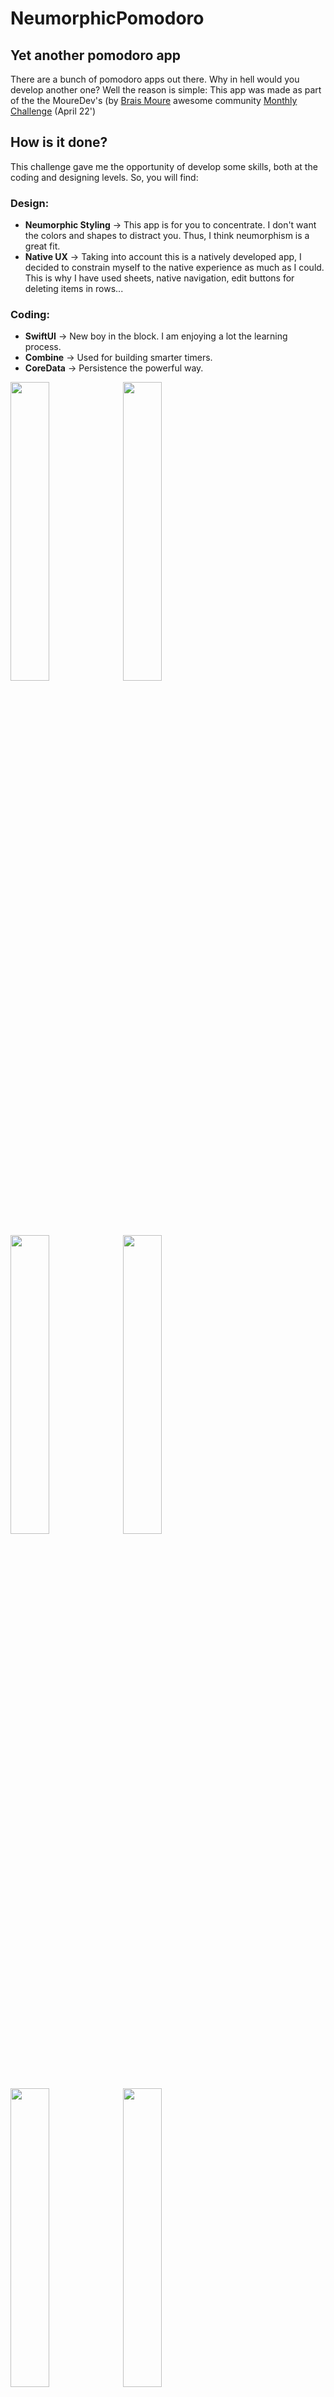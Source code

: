 # NeumorphicPomodoro

## Yet another pomodoro app

There are a bunch of pomodoro apps out there. Why in hell would you develop another one? Well the reason is simple: 
This app was made as part of the the MoureDev's (by [Brais Moure](https://mouredev.com) awesome community [Monthly Challenge](https://github.com/mouredev/Monthly-App-Challenge-2022) (April 22')

## How is it done?

This challenge gave me the opportunity of develop some skills, both at the coding and designing levels. So, you will find:

### Design:

- **Neumorphic Styling** -> This app is for you to concentrate. I don't want the colors and shapes to distract you. Thus, I think neumorphism is a great fit.
- **Native UX** -> Taking into account this is a natively developed app, I decided to constrain myself to the native experience as much as I could. This is why I have used sheets, native navigation, edit buttons for deleting items in rows...

### Coding:

- **SwiftUI** -> New boy in the block. I am enjoying a lot the learning process.
- **Combine** -> Used for building smarter timers.
- **CoreData** -> Persistence the powerful way.


<img src="https://user-images.githubusercontent.com/59582400/165351897-454f3027-39fc-4b0b-82b3-0bc67ef48512.png" width=35% height=35%>


<img src="https://user-images.githubusercontent.com/59582400/165351970-1c578fb2-aaca-4a47-b383-ffd6cfd1b94d.png" width=35% height=35%>


<img src="https://user-images.githubusercontent.com/59582400/165352002-d4295576-08f2-449e-b2e2-6482b58eb135.png" width=35% height=35%>


<img src="https://user-images.githubusercontent.com/59582400/165352033-d15b84de-a33e-4b2f-a2e7-aef55b0a1466.png" width=35% height=35%>


<img src="https://user-images.githubusercontent.com/59582400/165352074-5150ed00-95b2-41a0-b63e-b9d5f22798fb.png" width=35% height=35%>

<img src="https://user-images.githubusercontent.com/59582400/165352103-851acf6b-7b4d-46da-9c39-01691382f4b4.png" width=35% height=35%>
